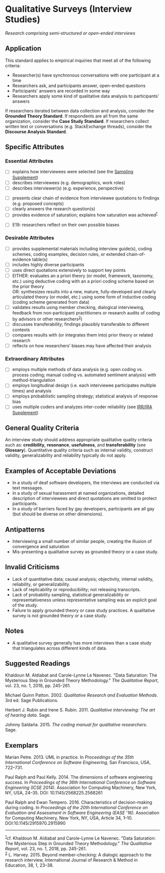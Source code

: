 # Qualitative Surveys (Interview Studies) 
<standard name="Qualitative Surveys (Interview Studies)">

_Research comprising semi-structured or open-ended interviews_

## Application 

This standard applies to empirical inquiries that meet all of the
following criteria:

-   Researcher(s) have synchronous conversations with one participant at
    a time
-   Researchers ask, and participants answer, open-ended questions
-   Participants' answers are recorded in some way
-   Researchers apply some kind of qualitative data analysis to
    participants' answers

If researchers iterated between data collection and analysis, consider
the **Grounded Theory Standard**. If respondents are all from the same
organization, consider the **Case Study Standard**. If researchers
collect written text or conversations (e.g. StackExchange threads),
consider the **Discourse Analysis Standard**.

## Specific Attributes

### Essential Attributes	
<checklist name="Essential">

<method>    
    
- [ ]	explains how interviewees were selected (see the [Sampling Supplement](https://github.com/acmsigsoft/EmpiricalStandards/blob/master/Supplements/Sampling.md))
- [ ]	describes interviewees (e.g. demographics, work roles)
- [ ]   describes interviewer(s) (e.g. experience, perspective)     
    
<results>    
    
- [ ]	presents clear chain of evidence from interviewee quotations to findings (e.g. proposed concepts)
- [ ]	clearly answers the research question(s)
- [ ]	provides evidence of saturation; explains how saturation was achieved<sup>[1](#myfootnote1)</sup>
    
<discussion>
    
 - [ ]   E19: researchers reflect on their own possible biases   
    
</checklist>
     
### Desirable Attributes	
<checklist name="Desirable">

- [ ]	provides supplemental materials including interview guide(s), coding schemes, coding examples, decision rules, or extended chain-of-evidence table(s)
- [ ]	includes highly diverse participants
- [ ]	uses direct quotations extensively to support key points
- [ ]	EITHER: evaluates an a priori theory (or model, framework, taxonomy, etc.) using deductive coding with an a priori coding scheme based on the prior theory    
     OR: synthesizes results into a new, mature, fully-developed and clearly articulated theory (or model, etc.) using some form of inductive coding (coding scheme generated from data)
- [ ]   validates results using member checking, dialogical interviewing, feedback from non-participant practitioners or research audits of coding by advisors or other researchers<sup>[2](#myfootnote2)</sup>)
- [ ]	discusses transferability; findings plausibly transferable to different contexts
- [ ]	compares results with (or integrates them into) prior theory or related research
- [ ]	reflects on how researchers’ biases may have affected their analysis
</checklist>
     
### Extraordinary Attributes	
<checklist name="Extraordinary">

- [ ]	employs multiple methods of data analysis (e.g. open coding vs. process coding; manual coding vs. automated sentiment analysis) with method-triangulation
- [ ]	employs longitudinal design (i.e. each interviewee participates multiple times) and analysis
- [ ]	employs probabilistic sampling strategy; statistical analysis of response bias
- [ ]	uses multiple coders and analyzes inter-coder reliability (see [IRR/IRA Supplement](https://github.com/acmsigsoft/EmpiricalStandards/blob/master/Supplements/InterRaterReliabilityAndAgreement.md))
</checklist>

## General Quality Criteria

An interview study should address appropriate qualitative quality
criteria such as: **credibility,** **resonance**, **usefulness**, and
**transferability** (see **Glossary**). Quantitative quality criteria
such as internal validity, construct validity, generalizability and
reliability typically do not apply.

## Examples of Acceptable Deviations

-   In a study of deaf software developers, the interviews are conducted
    via text messages.
-   In a study of sexual harassment at named organizations, detailed
    description of interviewees and direct quotations are omitted to
    protect participants.
-   In a study of barriers faced by gay developers, participants are all
    gay (but should be diverse on other dimensions).

## Antipatterns 

-   Interviewing a small number of similar people, creating the illusion
    of convergence and saturation
-   Mis-presenting a qualitative survey as grounded theory or a case
    study.

## Invalid Criticisms 

-   Lack of quantitative data; causal analysis; objectivity, internal
    validity, reliability, or generalizability.
-   Lack of replicability or reproducibility; not releasing transcripts.
-   Lack of probability sampling, statistical generalizability or
    representativeness unless representative sampling was an explicit
    goal of the study.
-   Failure to apply grounded theory or case study practices. A
    qualitative survey is not grounded theory or a case study.

## Notes 

-   A qualitative survey generally has more interviews than a case study
    that triangulates across different kinds of data.

## Suggested Readings 

Khaldoun M. Aldiabat and Carole-Lynne Le Navenec. "Data Saturation: The Mysterious Step in Grounded Theory Methodology." _The Qualitative Report_, vol. 23, no. 1, 2018, pp. 245-261.
    
Michael Quinn Patton. 2002. *Qualitative Research and Evaluation Methods*. 3rd ed. Sage Publications.

Herbert J. Rubin and Irene S. Rubin. 2011. *Qualitative interviewing: The art of hearing data*. Sage.

Johnny Saldaña. 2015. *The coding manual for qualitative researchers*. Sage.

## Exemplars 

Marian Petre. 2013. UML in practice. In *Proceedings of the 35th International Conference on Software Engineering,* San Francisco, USA, 722–731.

Paul Ralph and Paul Kelly. 2014. The dimensions of software engineering success. In *Proceedings of the 36th International Conference on Software Engineering (ICSE 2014)*. Association for Computing Machinery, New York, NY, USA, 24–35. DOI: 10.1145/2568225.2568261

Paul Ralph and Ewan Tempero. 2016. Characteristics of decision-making during coding. In *Proceedings of the 20th International Conference on Evaluation and Assessment in Software Engineering (EASE '16).* Association for Computing Machinery, New York, NY, USA, Article 34, 1–10. DOI:10.1145/2915970.2915990

---
<footnote><sup>[1](#myfootnote1)</sup>cf. Khaldoun M. Aldiabat and Carole-Lynne Le Navenec. "Data Saturation: The Mysterious Step in Grounded Theory Methodology." _The Qualitative Report_, vol. 23, no. 1, 2018, pp. 245-261.</footnote><br> 
<footnote><sup>[2](#myfootnote2)</sup> L. Harvey. 2015. Beyond member-checking: A dialogic approach to the research interview, International Journal of Research & Method in Education, 38, 1, 23–38.</footnote><br>
</standard>
